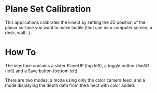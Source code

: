 # Plane Set Calibration

This applications calibrates the kinect by setting the 3D position of the planar surface you want to make tactile (that can be a computer screen, a desk, wall...).

# How To

The interface contains a slider PlaneUP (top left), a toggle button UseAR (left) and a Save button (bottom left).

There are two modes: a mode using only the color camera feed, and a mode displaying the depth data from the kinect with color added.
